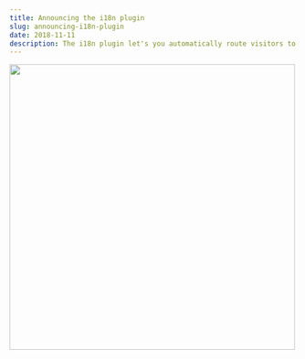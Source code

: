 ```yaml
---
title: Announcing the i18n plugin
slug: announcing-i18n-plugin
date: 2018-11-11
description: The i18n plugin let's you automatically route visitors to a locale specific URL based on their language or country.
---
```


<img src="https://www.aerobatic.com/media/blog/translate-languages.png" width="500" />
